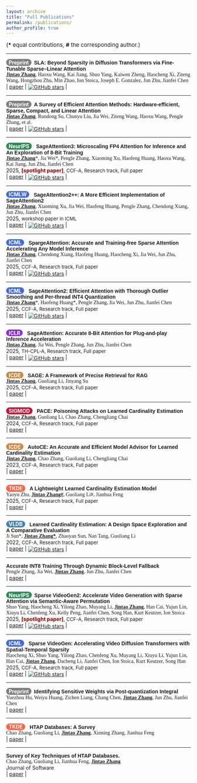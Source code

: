 ```yaml
---
layout: archive
title: "Full Publications"
permalink: /publications/
author_profile: true
---
```


<span style="font-size:15px;">(**\*** equal contributions, **#** the corresponding author.)  </span>

---
**<span style="background-color: #808080; color: white; padding: 0.72px 7px; border-radius: 15px; display: inline-block; font-weight: bold; font-size: 14px; margin-right: 3px;">Preprint</span>** <span style="font-family: 'Helvetica', serif; font-weight: bold;">SLA: Beyond Sparsity in Diffusion Transformers via Fine-Tunable Sparse–Linear Attention</span>  
<span style="font-family: 'Cambria', serif;"><strong><u>Jintao Zhang</u></strong>, Haoxu Wang, Kai Jiang, Shuo Yang, Kaiwen Zheng, Haocheng Xi, Ziteng Wang, Hongzhou Zhu, Min Zhao, Ion Stoica, Joseph E. Gonzalez, Jun Zhu, Jianfei Chen</span>  
| <i class="fa fa-file-pdf"></i> <u><a href="https://www.arxiv.org/pdf/2509.24006">paper</a></u>
| <i class="fa fa-github"></i> <u><a href="https://github.com/thu-ml/SLA"><img src="https://img.shields.io/github/stars/thu-ml/SLA.svg" alt="GitHub stars" style="vertical-align: middle;"></a></u> |

---
**<span style="background-color: #808080; color: white; padding: 0.72px 7px; border-radius: 15px; display: inline-block; font-weight: bold; font-size: 14px; margin-right: 3px;">Preprint</span>** <span style="font-family: 'Helvetica', serif; font-weight: bold;">A Survey of Efficient Attention Methods:
Hardware-efficient, Sparse, Compact, and Linear Attention</span>  
<span style="font-family: 'Cambria', serif;"><strong><u>Jintao Zhang</u></strong>, Rundong Su, Chunyu Liu, Jia Wei, Ziteng Wang, Haoxu Wang, Pengle Zhang, et al.</span>   
| <i class="fa fa-file-pdf"></i> <u><a href="https://attention-survey.github.io/">paper</a></u>
| <i class="fa fa-github"></i> <u><a href="https://github.com/attention-survey/Efficient_Attention_Survey"><img src="https://img.shields.io/github/stars/attention-survey/Efficient_Attention_Survey.svg" alt="GitHub stars" style="vertical-align: middle;"></a></u> |

---
**<span style="background-color: #2E8B57; color: white; padding: 0.72px 7px; border-radius: 15px; display: inline-block; font-weight: bold; font-size: 14px; margin-right: 8px;">NeurIPS</span>** <span style="font-family: 'Helvetica', serif; font-weight: bold;">SageAttention3: Microscaling FP4 Attention for Inference and An Exploration of 8-Bit Training</span>  
<span style="font-family: 'Cambria', serif;"><strong><u>Jintao Zhang</u></strong>\*, Jia Wei\*, Pengle Zhang, Xiaoming Xu, Haofeng Huang, Haoxu Wang, Kai Jiang, Jun Zhu, Jianfei Chen</span>  
2025, <span style="color:#8B0000; font-size:14px;"> **[spotlight paper]**</span>, <span style="font-size:13px;">CCF-A, Research track, Full paper</span>  
| <i class="fa fa-file-pdf"></i> <u><a href="https://arxiv.org/abs/2505.11594">paper</a></u>
| <i class="fa fa-github"></i> <u><a href="https://github.com/thu-ml/SageAttention"><img src="https://img.shields.io/github/stars/thu-ml/SageAttention.svg" alt="GitHub stars" style="vertical-align: middle;"></a></u> |

---
**<span style="background-color: #4169E1; color: white; padding: 0.72px 7px; border-radius: 15px; display: inline-block; font-weight: bold; font-size: 14px; margin-right: 8px;">ICMLW</span>** <span style="font-family: 'Helvetica', serif; font-weight: bold;">SageAttention2++: A More Efficient Implementation of SageAttention2</span>  
<span style="font-family: 'Cambria', serif;"><strong><u>Jintao Zhang</u></strong>, Xiaoming Xu, Jia Wei, Haofeng Huang, Pengle Zhang, Chendong Xiang, Jun Zhu, Jianfei Chen</span>  
2025, <span style="font-size:13px;">workshop paper in ICML</span>  
| <i class="fa fa-file-pdf"></i> <u><a href="https://arxiv.org/abs/2505.21136">paper</a></u>
| <i class="fa fa-github"></i> <u><a href="https://github.com/thu-ml/SageAttention"><img src="https://img.shields.io/github/stars/thu-ml/SageAttention.svg" alt="GitHub stars" style="vertical-align: middle;"></a></u> |

---
**<span style="background-color: #4169E1; color: white; padding: 0.72px 7px; border-radius: 15px; display: inline-block; font-weight: bold; font-size: 14px; margin-right: 8px;">ICML</span>** <span style="font-family: 'Helvetica', serif; font-weight: bold;">SpargeAttention: Accurate and Training-free Sparse Attention Accelerating Any Model Inference</span>  
<span style="font-family: 'Cambria', serif;"><strong><u>Jintao Zhang</u></strong>, Chendong Xiang, Haofeng Huang, Haocheng Xi, Jia Wei, Jun Zhu, Jianfei Chen</span>  
2025, <span style="font-size:13px;">CCF-A, Research track, Full paper</span>  
| <i class="fa fa-file-pdf"></i> <u><a href="https://arxiv.org/abs/2502.18137">paper</a></u>
| <i class="fa fa-github"></i> <u><a href="https://github.com/thu-ml/SpargeAttn"><img src="https://img.shields.io/github/stars/thu-ml/SpargeAttn.svg" alt="GitHub stars" style="vertical-align: middle;"></a></u> |

---
**<span style="background-color: #4169E1; color: white; padding: 0.72px 7px; border-radius: 15px; display: inline-block; font-weight: bold; font-size: 14px; margin-right: 8px;">ICML</span>** <span style="font-family: 'Helvetica', serif; font-weight: bold;">SageAttention2: Efficient Attention with Thorough Outlier Smoothing and Per-thread INT4 Quantization</span>  
<span style="font-family: 'Cambria', serif;"><strong><u>Jintao Zhang</u></strong>\*, Haofeng Huang\*, Pengle Zhang, Jia Wei, Jun Zhu, Jianfei Chen</span>  
2025, <span style="font-size:13px;">CCF-A, Research track, Full paper</span>  
| <i class="fa fa-file-pdf"></i> <u><a href="https://arxiv.org/abs/2411.10958">paper</a></u>
| <i class="fa fa-github"></i> <u><a href="https://github.com/thu-ml/SageAttention"><img src="https://img.shields.io/github/stars/thu-ml/SageAttention.svg" alt="GitHub stars" style="vertical-align: middle;"></a></u> |

---
**<span style="background-color: #8A2BE2; color: white; padding: 0.72px 7px; border-radius: 15px; display: inline-block; font-weight: bold; font-size: 14px; margin-right: 8px;">ICLR</span>** <span style="font-family: 'Helvetica', serif; font-weight: bold;">SageAttention: Accurate 8-Bit Attention for Plug-and-play Inference Acceleration</span>  
<span style="font-family: 'Cambria', serif;"><strong><u>Jintao Zhang</u></strong>, Jia Wei, Pengle Zhang, Jun Zhu, Jianfei Chen</span>  
2025, <span style="font-size:13px;">TH-CPL-A, Research track, Full paper</span>   
| <i class="fa fa-file-pdf"></i> <u><a href="https://arxiv.org/abs/2410.02367">paper</a></u>
| <i class="fa fa-github"></i> <u><a href="https://github.com/thu-ml/SageAttention"><img src="https://img.shields.io/github/stars/thu-ml/SageAttention.svg" alt="GitHub stars" style="vertical-align: middle;"></a></u> |

---
**<span style="background-color: #CD853F; color: white; padding: 0.72px 7px; border-radius: 15px; display: inline-block; font-weight: bold; font-size: 14px; margin-right: 8px;">ICDE</span>** <span style="font-family: 'Helvetica', serif; font-weight: bold;">SAGE: A Framework of Precise Retrieval for RAG</span>  
<span style="font-family: 'Cambria', serif;"><strong><u>Jintao Zhang</u></strong>, Guoliang Li, Jinyang Su</span>  
2025, <span style="font-size:13px;">CCF-A, Research track, Full paper</span>  
| <i class="fa fa-file-pdf"></i> <u><a href="https://dbgroup.cs.tsinghua.edu.cn/ligl/papers/ICDE25-SAGE.pdf">paper</a></u> |

---
**<span style="background-color: #C61236; color: white; padding: 0.72px 7px; border-radius: 15px; display: inline-block; font-weight: bold; font-size: 14px; margin-right: 8px;">SIGMOD</span>** <span style="font-family: 'Helvetica', serif; font-weight: bold;">PACE: Poisoning Attacks on Learned Cardinality Estimation</span>  
<span style="font-family: 'Cambria', serif;"><strong><u>Jintao Zhang</u></strong>, Guoliang Li, Chao Zhang, Chengliang Chai</span>  
2024, <span style="font-size:13px;">CCF-A, Research track, Full paper</span>   
| <i class="fa fa-file-pdf"></i> <u><a href="https://arxiv.org/pdf/2409.15990">paper</a></u> |

---
**<span style="background-color: #CD853F; color: white; padding: 0.72px 7px; border-radius: 15px; display: inline-block; font-weight: bold; font-size: 14px; margin-right: 8px;">ICDE</span>** <span style="font-family: 'Helvetica', serif; font-weight: bold;">AutoCE: An Accurate and Efficient Model Advisor for Learned Cardinality Estimation</span>  
<span style="font-family: 'Cambria', serif;"><strong><u>Jintao Zhang</u></strong>, Chao Zhang, Guoliang Li, Chengliang Chai</span>  
2023, <span style="font-size:13px;">CCF-A, Research track, Full paper</span>  
| <i class="fa fa-file-pdf"></i> <u><a href="https://dbgroup.cs.tsinghua.edu.cn/ligl/papers/AutoCE_camera_ready_ICDE2023.pdf">paper</a></u> |

---
**<span style="background-color: #FF6347; color: white; padding: 0.72px 7px; border-radius: 15px; display: inline-block; font-weight: bold; font-size: 14px; margin-right: 8px;">TKDE</span>** <span style="font-family: 'Helvetica', serif; font-weight: bold;">A Lightweight Learned Cardinality Estimation Model</span>  
<span style="font-family: 'Cambria', serif;">Yaoyu Zhu, <strong><u>Jintao Zhang#</u></strong>, Guoliang Li#, Jianhua Feng</span>  
2025, <span style="font-size:13px;">CCF-A, Research track, Full paper</span>  
| <i class="fa fa-file-pdf"></i> <u><a href="https://arxiv.org/pdf/2508.09602">paper</a></u> |

---
**<span style="background-color: #4682B4; color: white; padding: 0.72px 7px; border-radius: 15px; display: inline-block; font-weight: bold; font-size: 14px; margin-right: 8px;">VLDB</span>** <span style="font-family: 'Helvetica', serif; font-weight: bold;">Learned Cardinality Estimation: A Design Space Exploration and A Comparative Evaluation</span>  
<span style="font-family: 'Cambria', serif;">Ji Sun*, <strong><u>Jintao Zhang*</u></strong>, Zhaoyan Sun, Nan Tang, Guoliang Li</span>  
2022, <span style="font-size:13px;">CCF-A, Research track, Full paper</span>  
| <i class="fa fa-file-pdf"></i> <u><a href="https://vldb.org/pvldb/vol15/p85-li.pdf">paper</a></u>
| <i class="fa fa-github"></i> <u><a href="https://github.com/jt-zhang/CardinalityEstimationTestbed"><img src="https://img.shields.io/github/stars/jt-zhang/CardinalityEstimationTestbed.svg" alt="GitHub stars" style="vertical-align: middle;"></a></u> |

---
<span style="font-family: 'Helvetica', serif; font-weight: bold;">Accurate INT8 Training Through Dynamic Block-Level Fallback</span>  
<span style="font-family: 'Cambria', serif;">Pengle Zhang, Jia Wei, <strong><u>Jintao Zhang</u></strong>, Jun Zhu, Jianfei Chen</span>  
| <i class="fa fa-file-pdf"></i> <u><a href="https://arxiv.org/pdf/2503.08040">paper</a></u> |

---
**<span style="background-color: #2E8B57; color: white; padding: 0.81px 7px; border-radius: 15px; display: inline-block; font-weight: bold; font-size: 14px; margin-right: 3px;">NeurIPS</span>** <span style="font-family: 'Helvetica', serif; font-weight: bold;">Sparse VideoGen2: Accelerate Video Generation with Sparse Attention via Semantic-Aware Permutation</span>  
<span style="font-family: 'Cambria', serif;">Shuo Yang, Haocheng Xi, Yilong Zhao, Muyang Li, <strong><u>Jintao Zhang</u></strong>, Han Cai, Yujun Lin, Xiuyu Li, Chenfeng Xu, Kelly Peng, Jianfei Chen, Song Han, Kurt Keutzer, Ion Stoica</span>  
2025, <span style="color:#8B0000; font-size:14px;"> **[spotlight paper]**</span>, <span style="font-size:13px;">CCF-A, Research track, Full paper</span>  
| <i class="fa fa-file-pdf"></i> <u><a href="https://arxiv.org/abs/2505.18875">paper</a></u>
| <i class="fa fa-github"></i> <u><a href="https://github.com/svg-project/Sparse-VideoGen"><img src="https://img.shields.io/github/stars/svg-project/Sparse-VideoGen.svg" alt="GitHub stars" style="vertical-align: middle;"></a></u> |

---
**<span style="background-color: #4169E1; color: white; padding: 0.72px 7px; border-radius: 15px; display: inline-block; font-weight: bold; font-size: 14px; margin-right: 8px;">ICML</span>** <span style="font-family: 'Helvetica', serif; font-weight: bold;">Sparse VideoGen: Accelerating Video Diffusion Transformers with Spatial-Temporal Sparsity</span>  
<span style="font-family: 'Cambria', serif;">Haocheng Xi, Shuo Yang, Yilong Zhao, Chenfeng Xu, Muyang Li, Xiuyu Li, Yujun Lin, Han Cai, <strong><u>Jintao Zhang</u></strong>, Dacheng Li, Jianfei Chen, Ion Stoica, Kurt Keutzer, Song Han</span>  
2025, <span style="font-size:13px;">CCF-A, Research track, Full paper</span>   
| <i class="fa fa-file-pdf"></i> <u><a href="https://arxiv.org/pdf/2502.01776">paper</a></u>
| <i class="fa fa-github"></i> <u><a href="https://github.com/svg-project/Sparse-VideoGen"><img src="https://img.shields.io/github/stars/svg-project/Sparse-VideoGen.svg" alt="GitHub stars" style="vertical-align: middle;"></a></u> |

---
**<span style="background-color: #808080; color: white; padding: 0.72px 7px; border-radius: 15px; display: inline-block; font-weight: bold; font-size: 14px; margin-right: 3px;">Preprint</span>** <span style="font-family: 'Helvetica', serif; font-weight: bold;">Identifying Sensitive Weights via Post-quantization Integral</span>  
<span style="font-family: 'Cambria', serif;">Yuezhou Hu, Weiyu Huang, Zichen Liang, Chang Chen, <strong><u>Jintao Zhang</u></strong>, Jun Zhu, Jianfei Chen</span>  
| <i class="fa fa-file-pdf"></i> <u><a href="https://arxiv.org/pdf/2503.01901">paper</a></u> |

---
**<span style="background-color: #FF6347; color: white; padding: 0.72px 7px; border-radius: 15px; display: inline-block; font-weight: bold; font-size: 14px; margin-right: 8px;">TKDE</span>** <span style="font-family: 'Helvetica', serif; font-weight: bold;">HTAP Databases: A Survey</span>  
<span style="font-family: 'Cambria', serif;">Chao Zhang, Guoliang Li, <strong><u>Jintao Zhang</u></strong>, Xinning Zhang, Jianhua Feng</span>  
| <i class="fa fa-file-pdf"></i> <u><a href="https://dbgroup.cs.tsinghua.edu.cn/ligl/papers/HTAP_Databases_A_Survey.pdf">paper</a></u> |

---
<span style="font-family: 'Helvetica', serif; font-weight: bold;">Survey of Key Techniques of HTAP Databases.</span>  
<span style="font-family: 'Cambria', serif;">Chao Zhang, Guoliang Li, Jianhua Feng, <strong><u>Jintao Zhang</u></strong></span>  
Journal of Software  
| <i class="fa fa-file-pdf"></i> <u><a href="http://www.jos.org.cn/josen/article/pdf/6713">paper</a></u> |